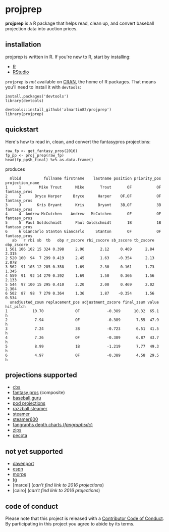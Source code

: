 # projprep
**projprep** is a R package that helps read, clean up, and convert baseball projection data into auction prices.

## installation
projprep is written in R.
If you're new to R, start by installing:

* [R](https://cran.r-project.org/)
* [RStudio](https://www.rstudio.com/products/RStudio/#Desktop)

`projprep` is *_not_* available on [CRAN](https://cran.r-project.org/), the home of R packages.  That means you'll need to install it with `devtools`:

```
install.packages('devtools')
library(devtools)

devtools::install_github('almartin82/projprep')
library(projprep)
```

## quickstart

Here's how to read in, clean, and convert the fantasypros projections:

```
raw_fp <- get_fantasy_pros(2016)
fp_pp <- proj_prep(raw_fp)
head(fp_pp$h_final) %>% as.data.frame()
```

produces
```
  mlbid          fullname firstname    lastname position priority_pos projection_name
1     1        Mike Trout      Mike       Trout       OF           OF    fantasy_pros
2     2      Bryce Harper     Bryce      Harper    OF,OF           OF    fantasy_pros
3     3       Kris Bryant      Kris      Bryant    3B,OF           3B    fantasy_pros
4     4  Andrew McCutchen    Andrew   McCutchen       OF           OF    fantasy_pros
5     5  Paul Goldschmidt      Paul Goldschmidt       1B           1B    fantasy_pros
6     6 Giancarlo Stanton Giancarlo     Stanton       OF           OF    fantasy_pros
   ab   r rbi sb  tb   obp r_zscore rbi_zscore sb_zscore tb_zscore obp_zscore
1 561 106 102 15 324 0.398     2.96       2.12     0.469      2.84      2.315
2 520 100  94  7 299 0.419     2.45       1.63    -0.354      2.13      2.078
3 562  91 105 12 285 0.358     1.69       2.30     0.161      1.73      1.345
4 559  91  92 14 279 0.392     1.69       1.50     0.366      1.56      2.133
5 544  97 100 15 295 0.410     2.20       2.00     0.469      2.02      2.304
6 502  87  98  7 279 0.364     1.36       1.87    -0.354      1.56      0.534
  unadjusted_zsum replacement_pos adjustment_zscore final_zsum value hit_pitch
1           10.70              OF            -0.389      10.32  65.1         h
2            7.94              OF            -0.389       7.55  47.9         h
3            7.24              3B            -0.723       6.51  41.5         h
4            7.26              OF            -0.389       6.87  43.7         h
5            8.99              1B            -1.219       7.77  49.3         h
6            4.97              OF            -0.389       4.58  29.5         h
```

## projections supported

* [cbs](http://www.cbssports.com/fantasy/baseball/stats/sortable/cbs/OF/season/standard/projections?&print_rows=9999)
* [fantasy pros](http://www.fantasypros.com/mlb/projections/hitters.php) (composite)
* [baseball guru](http://baseballguru.com/bbinside4.html)
* [pod projections](http://www.projectingx.com/baseball-player-projections/)
* [razzball steamer](http://razzball.com/steamer-hitter-projections/)
* [steamer](http://www.fangraphs.com/projections.aspx?pos=all&stats=bat&type=steamer&team=0&lg=all&players=0)
* [steamer600](http://www.fangraphs.com/projections.aspx?pos=all&stats=bat&type=steamer600&team=0&lg=all&players=0)
* [fangraphs depth charts (_fangraphsdc_)](http://www.fangraphs.com/projections.aspx?pos=all&stats=bat&type=fan&team=0&lg=all&players=0)
* [zips](http://www.fangraphs.com/projections.aspx?pos=all&stats=bat&type=fan&team=0&lg=all&players=0)
* [pecota](http://www.baseballprospectus.com/fantasy/extras/splash_page.php)

## not yet supported

* [davenport](http://claydavenport.com/projections/PROJHOME.shtml)
* [espn](http://games.espn.go.com/flb/tools/projections?display=alt)
* [morps](http://morps.mlblogs.com/category/morps/)
* [tg](http://www.tgfantasybaseball.com/baseball/projections.cfm)
* [marcel] (_can't find link to 2016 projections_)
* [cairo] (_can't find link to 2016 projections_)

## code of conduct

Please note that this project is released with a [Contributor Code of Conduct](CONDUCT.md). By participating in this project you agree to abide by its terms.
